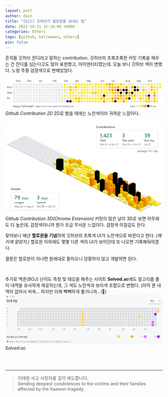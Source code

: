 ```yaml
---
layout: post
author: dain
title: "[Git] 깃허브가 할로윈을 보내는 법"
date: 2022-10-31 15:16:00 +0900
categories: Others
tags: [github, halloween, others]
pin: false
---
```


흔히들 깃허브 잔디라고 말하는 contribution. 깃허브의 초록초록한 커밋 기록을 채우는 건 잔디를 심는다고도 많이 표현했고, 아이덴티티였는데.
오늘 보니 깃허브 색이 변했다. 노랑 주황 검정색으로 변해있었다.

![Halloween Github UI](/assets/img/post/1031_chart.png)
_Github Contribution 2D_
2D로 봤을 때에는 노란색이라 귀여운 느낌이다.

![Halloween Github UI](/assets/img/post/1031_chart2.png)
_Github Contribution 3D(Chrome Extension)_
커밋이 많은 날이 3D로 보면 아무래도 더 높은데, 검정색이니까 뭔가 조금 무서운 느낌이다. 검정색 이질감도 든다.

찾아보니 매년 **할로윈을 기념**하여 깃허브의 초록색 UI가 노란색으로 바뀐다고 한다.
_(왜 이제 알았지.)_ 할로윈 이외에도 몇몇 다른 색의 UI가 보이던데 또 나오면 기록해둬야겠다.

결론은 할로윈이 지나면 원래대로 돌아오니 당황하지 않고 개발하면 된다.

<br/>

추가로 백준(BOJ) 난이도 측정 및 태깅을 해주는 사이트 **Solved.ac**에도 알고리즘 풀이 내역을 유사하게 제공하는데, 그 색도 노란색과 보라색 조합으로 변했다.
(아직 푼 내역이 없어서 머쓱... 하지만 이제 빽빽하게 풀거니까...!🙂)
![Halloween Solved.ac UI](/assets/img/post/1031_chart3.png)
_Solved.ac_

<br/>
<br/>

---

> 이태원 사고 사망자를 깊이 애도합니다.  
> Sending deepest condolences to the victims and their families affected by the Itaewon tragedy.
